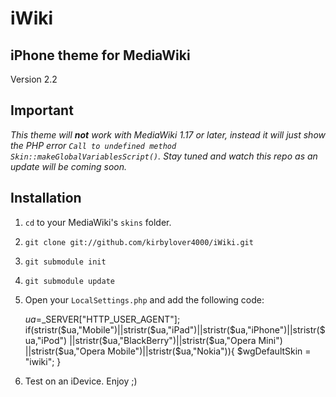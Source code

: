 # iWiki
## iPhone theme for MediaWiki
Version 2.2
## Important
_This theme will **not** work with MediaWiki 1.17 or later, instead it will just show the PHP error `Call to undefined method Skin::makeGlobalVariablesScript()`. Stay tuned and watch this repo as an update will be coming soon._
## Installation
1. `cd` to your MediaWiki's `skins` folder.
2. `git clone git://github.com/kirbylover4000/iWiki.git`
3. `git submodule init`
4. `git submodule update`
5. Open your `LocalSettings.php` and add the following code:

    $ua=$_SERVER["HTTP_USER_AGENT"];
    if(stristr($ua,"Mobile")||stristr($ua,"iPad")||stristr($ua,"iPhone")||stristr($ua,"iPod")
      ||stristr($ua,"BlackBerry")||stristr($ua,"Opera Mini")
      ||stristr($ua,"Opera Mobile")||stristr($ua,"Nokia")){
        $wgDefaultSkin = "iwiki";
    }
6. Test on an iDevice. Enjoy ;)